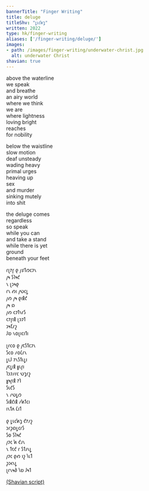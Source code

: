 ```yaml
---
bannerTitle: "Finger Writing" 
title: deluge
titleShv: "𐑛𐑧𐑤𐑿𐑡"
written: 2022
type: hk/finger-writing
aliases: ['/finger-writing/deluge/']
images:
- path: /images/finger-writing/underwater-christ.jpg 
  alt: underwater Christ
shavian: true
---
```


<div class="latin">

above the waterline  
we speak  
and breathe  
an airy world    
where we think    
we are   
where lightness  
loving bright   
reaches   
for nobility  

below the waistline  
slow motion  
deaf unsteady    
wading heavy    
primal urges  
heaving up   
sex   
and murder  
sinking mutely  
into shit

the deluge comes  
regardless  
so speak  
while you can  
and take a stand  
while there is yet  
ground  
beneath your feet

</div>

<div class="shavian">

𐑩𐑚𐑳𐑝 𐑞 𐑢𐑭𐑑𐑼𐑤𐑲𐑯  
𐑢𐑰 𐑕𐑐𐑰𐑒  
𐑯 𐑚𐑮𐑰𐑞  
𐑩𐑯 𐑺𐑦 𐑢𐑻𐑤𐑛  
𐑢𐑺 𐑢𐑰 𐑞𐑦𐑙𐑒  
𐑢𐑰 𐑸  
𐑢𐑺 𐑤𐑲𐑑𐑯𐑩𐑕  
𐑤𐑳𐑝𐑦𐑙 𐑚𐑮𐑲𐑑  
𐑮𐑰𐑗𐑩𐑟  
𐑓𐑹 𐑯𐑴𐑚𐑦𐑤𐑦𐑑𐑦

𐑚𐑩𐑤𐑴 𐑞 𐑢𐑱𐑕𐑑𐑤𐑲𐑯  
𐑕𐑤𐑴 𐑥𐑴𐑖𐑩𐑯  
𐑛𐑧𐑓 𐑳𐑯𐑕𐑑𐑧𐑛𐑦  
𐑢𐑱𐑛𐑦𐑙 𐑣𐑧𐑝𐑦  
𐑐𐑮𐑲𐑥𐑩𐑤 𐑻𐑡𐑩𐑟  
𐑣𐑰𐑝𐑦𐑙 𐑳𐑐  
𐑕𐑧𐑒𐑕  
𐑯 𐑥𐑻𐑛𐑼  
𐑕𐑦𐑙𐑒𐑦𐑙 𐑥𐑿𐑑𐑤𐑦  
𐑦𐑯𐑑𐑵 𐑖𐑦𐑑

𐑞 𐑛𐑧𐑤𐑿𐑡 𐑒𐑳𐑥𐑟  
𐑮𐑩𐑜𐑸𐑛𐑤𐑩𐑕  
𐑕𐑴 𐑕𐑐𐑰𐑒  
𐑢𐑲𐑤 𐑿 𐑒𐑨𐑯  
𐑯 𐑑𐑱𐑒 𐑩 𐑕𐑑𐑨𐑯𐑛  
𐑢𐑲𐑤 𐑞𐑺 𐑦𐑟 𐑘𐑧𐑑  
𐑜𐑮𐑬𐑯𐑛  
𐑚𐑩𐑯𐑰𐑔 𐑘𐑹 𐑓𐑰𐑑

[(Shavian script)](/shavian/intro)

</div>
